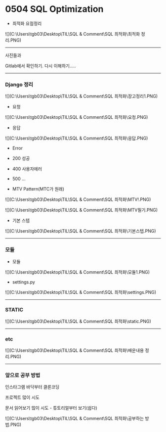 # 0504 SQL Optimization

* 최적화 요점정리

![](C:\Users\tgb03\Desktop\TIL\SQL & Comment\SQL 최적화\최적화 정리.PNG)

---

사진들과

Gitlab에서 확인하기. 다시 이해하기.....



---

### Django 정리

![](C:\Users\tgb03\Desktop\TIL\SQL & Comment\SQL 최적화\장고정리1.PNG)

* 요청

![](C:\Users\tgb03\Desktop\TIL\SQL & Comment\SQL 최적화\요청.PNG)

* 응답

![](C:\Users\tgb03\Desktop\TIL\SQL & Comment\SQL 최적화\응답.PNG)

* Error
* 200 성공
* 400 사용자에러
* 500 ...

* MTV Pattern(MTC가 원래)

![](C:\Users\tgb03\Desktop\TIL\SQL & Comment\SQL 최적화\MTV!.PNG)

![](C:\Users\tgb03\Desktop\TIL\SQL & Comment\SQL 최적화\MTV필기.PNG)

* 기본 스텝

![](C:\Users\tgb03\Desktop\TIL\SQL & Comment\SQL 최적화\기본스텝.PNG)

---

### 모듈

* 모듈

![](C:\Users\tgb03\Desktop\TIL\SQL & Comment\SQL 최적화\모듈1.PNG)

* settings.py

![](C:\Users\tgb03\Desktop\TIL\SQL & Comment\SQL 최적화\settings.PNG)

---

### STATIC

![](C:\Users\tgb03\Desktop\TIL\SQL & Comment\SQL 최적화\static.PNG)

---

### etc

![](C:\Users\tgb03\Desktop\TIL\SQL & Comment\SQL 최적화\배운내용 정리.PNG)

---



### 앞으로 공부 방법

인스타그램 바닥부터 클론코딩

프로젝트 많이 시도

문서 읽어보기 많이 시도 - 튜토리얼부터 보기(쉽다)

![](C:\Users\tgb03\Desktop\TIL\SQL & Comment\SQL 최적화\공부하는 방법.PNG)